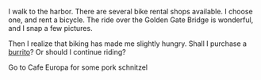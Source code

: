 I walk to the harbor.
There are several bike rental shops available.
I choose one, and rent a bicycle.
The ride over the Golden Gate Bridge is wonderful,
and I snap a few pictures.

Then I realize that biking has made me slightly hungry. Shall I purchase 
a [burrito](burrito/burrito.md)?
Or should I continue riding?

Go to Cafe Europa for some pork schnitzel